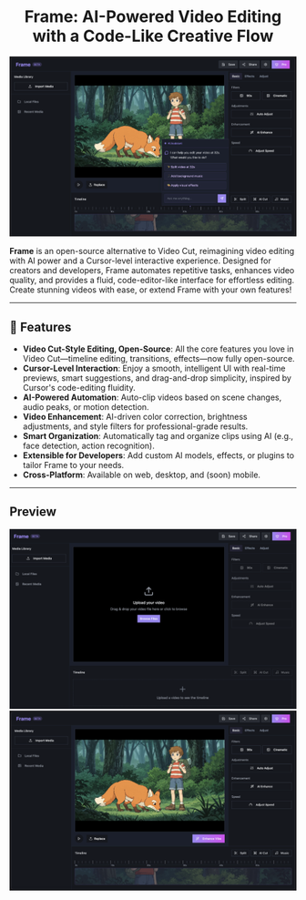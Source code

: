 <h1 align="center">Frame: AI-Powered Video Editing with a Code-Like Creative Flow</h1>

![Frame 3](./public/frame3.png)

**Frame** is an open-source alternative to Video Cut, reimagining video editing with AI power and a Cursor-level interactive experience. Designed for creators and developers, Frame automates repetitive tasks, enhances video quality, and provides a fluid, code-editor-like interface for effortless editing. Create stunning videos with ease, or extend Frame with your own features!

---

## 🌟 Features

- **Video Cut-Style Editing, Open-Source**: All the core features you love in Video Cut—timeline editing, transitions, effects—now fully open-source.
- **Cursor-Level Interaction**: Enjoy a smooth, intelligent UI with real-time previews, smart suggestions, and drag-and-drop simplicity, inspired by Cursor's code-editing fluidity.
- **AI-Powered Automation**: Auto-clip videos based on scene changes, audio peaks, or motion detection.
- **Video Enhancement**: AI-driven color correction, brightness adjustments, and style filters for professional-grade results.
- **Smart Organization**: Automatically tag and organize clips using AI (e.g., face detection, action recognition).
- **Extensible for Developers**: Add custom AI models, effects, or plugins to tailor Frame to your needs.
- **Cross-Platform**: Available on web, desktop, and (soon) mobile.

---

## Preview

![Frame 1](./public/frame1.png)
![Frame 2](./public/frame2.png)
